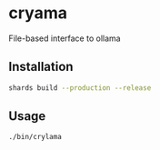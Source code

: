 # cryama

File-based interface to ollama

## Installation

```bash
shards build --production --release
```

## Usage

```bash
./bin/crylama
```
